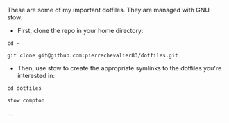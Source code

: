 These are some of my important dotfiles.
They are managed with GNU stow.

* First, clone the repo in your home directory:

`cd ~`

`git clone git@github.com:pierrechevalier83/dotfiles.git`

* Then, use stow to create the appropriate symlinks to the dotfiles you're
interested in:

`cd dotfiles`

`stow compton`

...
